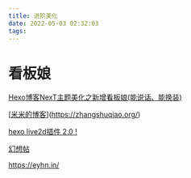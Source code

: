 ```yaml
---
title: 进阶美化
date: 2022-05-03 02:32:03
tags:
---
```


# 看板娘



[Hexo博客NexT主题美化之新增看板娘(能说话、能换装)](https://zhuanlan.zhihu.com/p/58325389)

[[米米的博客](https://zhangshuqiao.org/)](https://zhangshuqiao.org/)

[hexo live2d插件 2.0 !](https://huaji8.top/post/live2d-plugin-2.0/)



[幻想帖](https://huaji8.top/)

https://eyhn.in/

